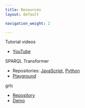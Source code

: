 ```yaml
---
title: Resources
layout: default

navigation_weight: 2

---
```


Tutorial videos
- [YouTube](https://www.youtube.com/playlist?list=PLSsFTlM4Tf905v1-mSsm1elWXOjDcANYP)

SPARQL Transformer

- Repositories:  [JavaScript](https://github.com/D2KLab/sparql-transformer), [Python](https://github.com/D2KLab/py-sparql-transformer)
- [Playground](https://d2klab.github.io/sparql-transformer/)


grlc

- [Repository](https://github.com/CLARIAH/grlc)
- [Demo](http://grlc.io/)
